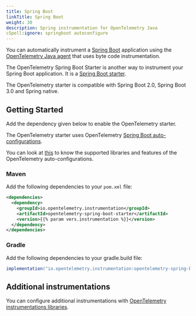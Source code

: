```yaml
---
title: Spring Boot
linkTitle: Spring Boot
weight: 30
description: Spring instrumentation for OpenTelemetry Java
cSpell:ignore: springboot autoconfigure 
---
```


You can automatically instrument a [Spring Boot](https://spring.io/projects/spring-boot) application using the [OpenTelemetry Java agent](../automatic/) that uses byte code instrumentation.

The OpenTelemetry Spring Boot Starter is another way to instrument your Spring Boot application. It is a [Spring Boot starter](https://docs.spring.io/spring-boot/docs/current/reference/htmlsingle/#using.build-systems.starters).

The OpenTelemetry starter is compatible with Spring Boot 2.0, Spring Boot 3.0 and Spring native.

## Getting Started

Add the dependency given below to enable the OpenTelemetry starter.

The OpenTelemetry starter uses OpenTelemetry [Spring Boot auto-configurations](https://docs.spring.io/spring-boot/docs/current/reference/html/using.html#using.auto-configuration).

You can look at [this](https://github.com/open-telemetry/opentelemetry-java-instrumentation/blob/main/instrumentation/spring/spring-boot-autoconfigure/README.md#features) to know the supported libraries and features of the OpenTelemetry auto-configurations.

### Maven

Add the following dependencies to your `pom.xml` file:

```xml
<dependencies>
  <dependency>
    <groupId>io.opentelemetry.instrumentation</groupId>
    <artifactId>opentelemetry-spring-boot-starter</artifactId>
    <version>{{% param vers.instrumentation %}}</version>
  </dependency>
</dependencies>
```

### Gradle

Add the following dependencies to your gradle.build file:

```groovy
implementation("io.opentelemetry.instrumentation:opentelemetry-spring-boot-starter:{{% param vers.instrumentation %}}")
```

## Additional instrumentations

You can configure additional instrumentations with [OpenTelemetry instrumentations libraries](https://github.com/open-telemetry/opentelemetry-java-instrumentation/blob/main/docs/supported-libraries.md#libraries--frameworks).
